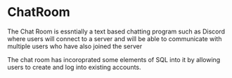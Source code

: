 # ChatRoom

The Chat Room is essntially a text based chatting program such as Discord where users will connect to a server
and will be able to communicate with multiple users who have also joined the server


The chat room has incoroprated some elements of SQL into it by allowing users to create and log into existing accounts.
